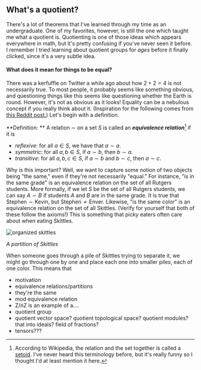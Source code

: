 ##	What's a quotient?

There's a lot of theorems that I've learned through my time as an undergraduate. One of my favorites, however, is still the one which taught me what a quotient is. Quotienting is one of those ideas which appears everywhere in math, but it's pretty confusing if you've never seen it before. I remember I tried learning about quotient groups for *ages* before it finally clicked, since it's a very subtle idea. 

####	What does it mean for things to be equal?

There was a kerfuffle on Twitter a while ago about how $2+2=4$ is not necessarily true. To most people, it probably seems like something obvious, and questioning things like this seems like questioning whether the Earth is round. However, it's not as obvious as it looks! Equality can be a nebulous concept if you really think about it. (Inspiration for the following comes from [this Reddit post.](https://www.reddit.com/r/learnmath/comments/1v4ktu/comment/ceoq3r1/?context=3)) Let's begin with a definition. 

**Definition: ** A relation $\sim$ on a set $S$ is called an ***equivalence relation***[^1] if it is 

- *reflexive*: for all $a\in S$, we have that $a\sim a$. 
- *symmetric*: for all $a,b\in S$, if $a\sim b$, then $b\sim a$. 
- *transitive*: for all $a,b,c\in S$, if $a\sim b$ and $b\sim c$, then $a\sim c$. 

Why is this important? Well, we want to capture some notion of two objects being "the same," even if they're not necessarily "equal." For instance, "is in the same grade" is an equivalence relation on the set of all Rutgers students. More formally, if we let $S$ be the set of all Rutgers students, we can say $A\sim B$ if students $A$ and $B$ are in the same grade. It is true that $\text{Stephen}\sim\text{Kevin}$, but $\text{Stephen}\not\sim\text{Enver}$.  Likewise, "is the same color" is an equivalence relation on the set of all Skittles. (Verify for yourself that both of these follow the axioms!) This is something that picky eaters often care about when eating Skittles. 

![organized skittles](https://i.redd.it/09e4dt426um51.jpg)

*A partition of Skittles*

When someone goes through a pile of Skittles trying to separate it, we might go through one by one and place each one into smaller piles, each of one color. This means that 

- motivation
- equivalence relations/partitions
- they're the same
- mod equivalence relation
- Z/nZ is an example of a....
- quotient group
- quotient vector space? quotient topological space? quotient modules? that into ideals? field of fractions?
- tensors???




[^1]: According to Wikipedia, the relation and the set together is called a [setoid](https://en.wikipedia.org/wiki/Setoid). I've never heard this terminology before, but it's really funny so I thought I'd at least mention it here. 